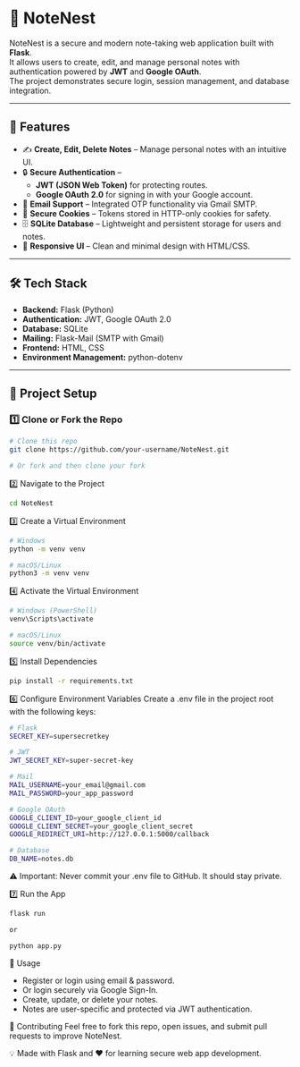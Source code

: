 # 📝 NoteNest

NoteNest is a secure and modern note-taking web application built with **Flask**.  
It allows users to create, edit, and manage personal notes with authentication powered by **JWT** and **Google OAuth**.  
The project demonstrates secure login, session management, and database integration.

---

## 🚀 Features

- ✍️ **Create, Edit, Delete Notes** – Manage personal notes with an intuitive UI.  
- 🔒 **Secure Authentication** –  
  - **JWT (JSON Web Token)** for protecting routes.  
  - **Google OAuth 2.0** for signing in with your Google account.  
- 📧 **Email Support** – Integrated OTP functionality via Gmail SMTP.  
- 🍪 **Secure Cookies** – Tokens stored in HTTP-only cookies for safety.  
- 🗄️ **SQLite Database** – Lightweight and persistent storage for users and notes.  
- 🎨 **Responsive UI** – Clean and minimal design with HTML/CSS.  

---

## 🛠️ Tech Stack

- **Backend:** Flask (Python)  
- **Authentication:** JWT, Google OAuth 2.0  
- **Database:** SQLite  
- **Mailing:** Flask-Mail (SMTP with Gmail)  
- **Frontend:** HTML, CSS  
- **Environment Management:** python-dotenv  

---

## 📂 Project Setup

### 1️⃣ Clone or Fork the Repo
```bash
# Clone this repo
git clone https://github.com/your-username/NoteNest.git

# Or fork and then clone your fork
```

2️⃣ Navigate to the Project
```bash
cd NoteNest
```

3️⃣ Create a Virtual Environment
```bash
# Windows
python -m venv venv

# macOS/Linux
python3 -m venv venv
```

4️⃣ Activate the Virtual Environment
```bash
# Windows (PowerShell)
venv\Scripts\activate

# macOS/Linux
source venv/bin/activate
```

5️⃣ Install Dependencies
```bash
pip install -r requirements.txt
```

6️⃣ Configure Environment Variables
Create a .env file in the project root with the following keys:

```bash
# Flask
SECRET_KEY=supersecretkey

# JWT
JWT_SECRET_KEY=super-secret-key

# Mail
MAIL_USERNAME=your_email@gmail.com
MAIL_PASSWORD=your_app_password

# Google OAuth
GOOGLE_CLIENT_ID=your_google_client_id
GOOGLE_CLIENT_SECRET=your_google_client_secret
GOOGLE_REDIRECT_URI=http://127.0.0.1:5000/callback

# Database
DB_NAME=notes.db
```
⚠️ Important: Never commit your .env file to GitHub. It should stay private.

7️⃣ Run the App
```bash
flask run

or

python app.py
```

📌 Usage
- Register or login using email & password.
- Or login securely via Google Sign-In.
- Create, update, or delete your notes.
- Notes are user-specific and protected via JWT authentication.

🤝 Contributing
Feel free to fork this repo, open issues, and submit pull requests to improve NoteNest.

💡 Made with Flask and ❤️ for learning secure web app development.
